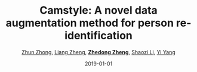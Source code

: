 ---
title: "Camstyle: A novel data augmentation method for person re-identification"
collection: publications
permalink: /publication/Camstyle2019
date: 2019-01-01
doi: 10.1109/TIP.2018.2874313
venue: 'IEEE Transactions on Image Processing (TIP)'
paperurl: 'https://zdzheng.xyz/files/TIP-08485427.pdf'
code: 'https://github.com/zhunzhong07/CamStyle'
author: '<a href="https://zdzheng.xyz/authors/Zhun-Zhong">Zhun Zhong</a>, <a href="https://zdzheng.xyz/authors/Liang-Zheng">Liang Zheng</a>, <a href="https://zdzheng.xyz/authors/Zhedong-Zheng"><strong>Zhedong Zheng</strong></a>, <a href="https://zdzheng.xyz/authors/Shaozi-Li">Shaozi Li</a>, <a href="https://zdzheng.xyz/authors/Yi-Yang">Yi Yang</a>'
citation: ' Zhun Zhong,  Liang Zheng,  Zhedong Zheng,  Shaozi Li,  Yi Yang, &quot;Camstyle: A novel data augmentation method for person re-identification.&quot; IEEE Transactions on Image Processing (TIP), 2019. DOI: 10.1109/TIP.2018.2874313'
pub_year: '2019'
bib: >
    @article{zhong2019camstyle,  
    author = "Zhong, Zhun and Zheng, Liang and Zheng, Zhedong and Li, Shaozi and Yang, Yi",  
    doi = "10.1109/TIP.2018.2874313",  
    title = "Camstyle: A novel data augmentation method for person re-identification",  
    journal = "IEEE Transactions on Image Processing (TIP)",  
    volume = "28",  
    number = "3",  
    pages = "1176--1190",  
    year = "2019",  
    url = "https://zdzheng.xyz/files/TIP-08485427.pdf",  
    code = "https://github.com/zhunzhong07/CamStyle",  
    publisher = "IEEE"
    }

---